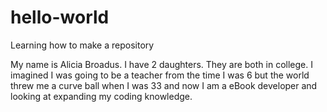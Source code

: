 # hello-world
Learning how to make a repository


My name is Alicia Broadus. I have 2 daughters. They are both in college. I imagined I was going to be a teacher from the time I was 6 but the world threw me a curve ball when I was 33 and now I am a eBook developer and looking at expanding my coding knowledge.
